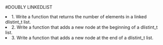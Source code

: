 #DOUBLY LINKEDLIST
<li>1. Write a function that returns the number of elements in a linked dlistint_t list.</li>
<li>2. Write a function that adds a new node at the beginning of a dlistint_t list.</li>
<li>3. Write a function that adds a new node at the end of a dlistint_t list.</li>
